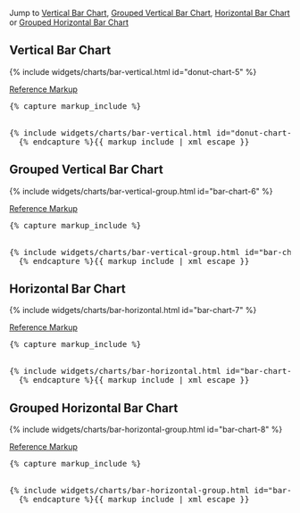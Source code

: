 <p>Jump to <a href="#example-code-1">Vertical Bar Chart</a>, <a href="#example-code-2">Grouped Vertical Bar Chart</a>, <a href="#example-code-3">Horizontal Bar Chart</a> or <a href="#example-code-4">Grouped Horizontal Bar Chart</a></p>
<h2 id="example-code-1">Vertical Bar Chart</h2>
<div class="example">
  <div class="row">
    <div class="col-md-5">
      <div class="example-pf">
        {% include widgets/charts/bar-vertical.html id="donut-chart-5" %}
      </div>
    </div>
  </div>
</div>
<p class="reference-markup"><a class="collapse-toggle" data-toggle="collapse" aria-expanded="true" aria-controls="markup-1" href="#markup-1">Reference Markup</a></p>
<div class="collapse in" id="markup-1">
  <pre class="prettyprint">{% capture markup_include %}
<script src="components/c3/c3.min.js"></script>
<script src="components/d3/d3.min.js"></script>
{% include widgets/charts/bar-vertical.html id="donut-chart-5" %}
  {% endcapture %}{{ markup_include | xml_escape }}</pre>
</div>
<h2 id="example-code-2">Grouped Vertical Bar Chart</h2>
<div class="example">
  <div class="row">
    <div class="col-md-5">
      <div class="example-pf">
        {% include widgets/charts/bar-vertical-group.html id="bar-chart-6" %}
      </div>
    </div>
  </div>
</div>
<p class="reference-markup"><a class="collapse-toggle" data-toggle="collapse" aria-expanded="true" aria-controls="markup-2" href="#markup-2">Reference Markup</a></p>
<div class="collapse in" id="markup-2">
  <pre class="prettyprint">{% capture markup_include %}
<script src="components/c3/c3.min.js"></script>
<script src="components/d3/d3.min.js"></script>
{% include widgets/charts/bar-vertical-group.html id="bar-chart-6" %}
  {% endcapture %}{{ markup_include | xml_escape }}</pre>
</div>
<h2 id="example-code-3">Horizontal Bar Chart</h2>
<div class="example">
  <div class="row">
    <div class="col-md-5">
      <div class="example-pf">
        {% include widgets/charts/bar-horizontal.html id="bar-chart-7" %}
      </div>
    </div>
  </div>
</div>
<p class="reference-markup"><a class="collapse-toggle" data-toggle="collapse" aria-expanded="true" aria-controls="markup-3" href="#markup-3">Reference Markup</a></p>
<div class="collapse in" id="markup-3">
  <pre class="prettyprint">{% capture markup_include %}
<script src="components/c3/c3.min.js"></script>
<script src="components/d3/d3.min.js"></script>
{% include widgets/charts/bar-horizontal.html id="bar-chart-8" %}
  {% endcapture %}{{ markup_include | xml_escape }}</pre>
</div>
<h2 id="example-code-4">Grouped Horizontal Bar Chart</h2>
<div class="example">
  <div class="row">
    <div class="col-md-5">
      <div class="example-pf">
        {% include widgets/charts/bar-horizontal-group.html id="bar-chart-8" %}
      </div>
    </div>
  </div>
</div>
<p class="reference-markup"><a class="collapse-toggle" data-toggle="collapse" aria-expanded="true" aria-controls="markup-4" href="#markup-4">Reference Markup</a></p>
<div class="collapse in" id="markup-4">
  <pre class="prettyprint">{% capture markup_include %}
<script src="components/c3/c3.min.js"></script>
<script src="components/d3/d3.min.js"></script>
{% include widgets/charts/bar-horizontal-group.html id="bar-chart-8" %}
  {% endcapture %}{{ markup_include | xml_escape }}</pre>
</div>
